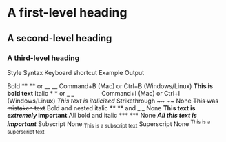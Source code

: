 # A first-level heading
## A second-level heading
### A third-level heading


Style	Syntax	Keyboard shortcut	Example	Output

Bold	** ** or __ __	Command+B (Mac) or Ctrl+B (Windows/Linux)	**This is bold text**
Italic	* * or _ _     	Command+I (Mac) or Ctrl+I (Windows/Linux)	_This text is italicized_
Strikethrough	~~ ~~	None	~~This was mistaken text~~
Bold and nested italic	** ** and _ _	None	**This text is _extremely_ important**
All bold and italic	*** ***	None	***All this text is important***
Subscript	<sub> </sub>	None	<sub>This is a subscript text</sub>
Superscript	<sup> </sup>	None	<sup>This is a superscript text</sup>	
